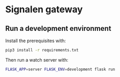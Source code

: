 # Signalen gateway

## Run a development environment

Install the prerequisites with:

```bash
pip3 install -r requirements.txt
```

Then run a watch server with:

```bash
FLASK_APP=server FLASK_ENV=development flask run
```